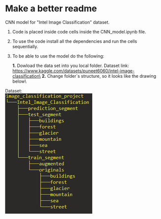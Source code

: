 # Make a better readme

CNN model for "Intel Image Classification" dataset.

1. Code is placed inside code cells inside the CNN_model.ipynb file.
2. To use the code install all the dependencies and run the cells sequentially.
3. To be able to use the model do the following:

   **1.** Dowload the data set into you local folder. Dataset link: https://www.kaggle.com/datasets/puneet6060/intel-image-classification\
   **2.** Change folder`s structure, so it looks like the drawing below\

Dataset:\
![alt text](assets/images/tree.png)
